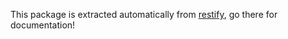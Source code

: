 This package is extracted automatically from [restify](https://github.com/mcavage/node-restify), go there for documentation!
